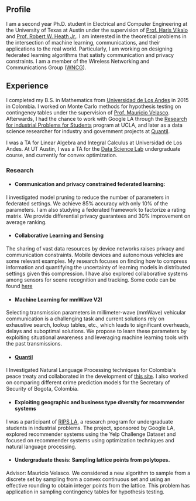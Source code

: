 ## Profile

I am a second year Ph.D. student in Electrical and Computer Engineering at the University of Texas at Austin under the supervision of [Prof. Haris Vikalo](http://users.ece.utexas.edu/~hvikalo/index.html) and [Prof. Robert W. Heath Jr.](http://www.profheath.org/). I am interested in the theoretical problems in the intersection of machine learning, communications, and their applications to the real world. Particularly, I am working on designing federated learning algorithms that satisfy communication and privacy constraints. I am a member of the Wireless Networking and Communications Group ([WNCG](https://wncg.org/)). 

## Experience
I completed my B.S. in Mathematics from [Universidad de Los Andes](https://uniandes.edu.co/en) in 2015 in Colombia. I worked on Monte Carlo methods for hypothesis testing on contingency tables under the supervision of [Prof. Mauricio Velasco](http://wwwprof.uniandes.edu.co/~mvelasco/Velasco.html). Afterwards, I had the chance to work with Google LA through the [Research for industrial Problems for Students](http://www.ipam.ucla.edu/programs/student-research-programs/research-in-industrial-projects-for-students-rips-2018/?tab=overview) program at UCLA, and later as a data science researcher for industry and government projects at [Quantil](http://quantil.co/).

I was a TA for Linear Algebra and  Integral Calculus at Universidad de Los Andes. At UT Austin, I was a TA for the [Data Science Lab](https://users.ece.utexas.edu/~dimakis/DataScienceLab.html) undergraduate course, and currently for convex optimization. 



### Research
* #### Communication and privacy constrained federated learning: 
I investigated model pruning to reduce the number of parameters in federated settings. We achieve 85% accuracy with only 10% of the parameters.  I am also studying a federated framework to factorize a rating matrix. We provide differential privacy guarantees and 30% improvement on average ranking.

* #### Collaborative Learning and Sensing
The sharing of vast data resources by device networks raises privacy and communication constraints. Mobile devices and autonomous vehicles are some relevant examples. My research focuses on finding how to compress information and quantifying the uncertainty of learning models in distributed settings given this compression. I have also explored collaborative systems among sensors for scene recognition and tracking. Some code can be found [here](https://github.com/mriberodiaz/colSensing)


* #### Machine Learning for mmWave V2I 
Selecting transmission parameters in millimeter-wave (mmWave) vehicular communication is a challenging task and current solutions rely on exhaustive search, lookup tables, etc., which leads to significant overheads, delays and suboptimal solutions. We propose to learn these parameters by exploiting situational awareness and leveraging machine learning tools with the past transmissions. 

* #### [Quantil](http://quantil.co/)
I Investigated Natural Language Processing techniques for Colombia's peace treaty and collaborated in the development of  [this site](http://www.acuerdosdepaz.co/). I also worked on comparing different crime prediction models for the Secretary of Security of Bogota, Colombia.

* #### Exploiting geographic and business type diversity for recommender systems
I was a participant of [RIPS LA](http://www.ipam.ucla.edu/programs/student-research-programs/research-in-industrial-projects-for-students-rips-2018/?tab=overview), a research program for undergraduate students in industrial problems. The project, sponsored by Google LA, explored recommender systems using the Yelp Challenge Dataset and focused on recommender systems using optimization techniques and natural language processing. 


* #### Undergraduate thesis: Sampling lattice points from polytopes. 
Advisor: Mauricio Velasco. We considered a new algorithm to sample from a discrete set by sampling from a convex continuous set and using an effective rounding to obtain integer points from the lattice. This problem has application in sampling contingency tables for hypothesis testing.

